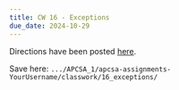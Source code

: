 ```yaml
---
title: CW 16 - Exceptions
due_date: 2024-10-29
---
```


Directions have been posted [here](https://github.com/novillo-cs/apcsa_material/blob/main/classwork/16_exceptions/directions.md).

Save here: `.../APCSA_1/apcsa-assignments-YourUsername/classwork/16_exceptions/`
